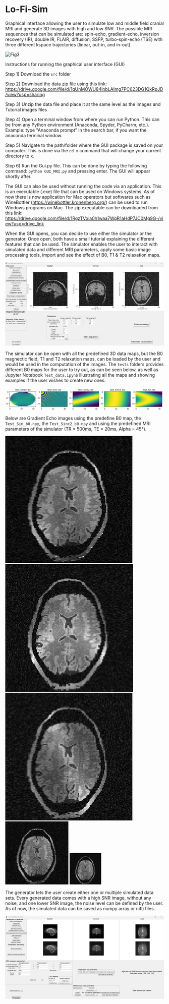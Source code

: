 # Lo-Fi-Sim
Graphical interface allowing the user to simulate low and middle field cranial MRI and generate 3D images with high and low SNR. The possible MRI sequences that can be simulated are: spin-echo, gradient-echo, inversion recovery (IR), double IR, FLAIR, diffusion, SSFP, turbo-spin-echo (TSE) with three different kspace trajectories (linear, out-in, and in-out).

![Fig3](https://github.com/user-attachments/assets/dae549cc-143c-4ec0-b6d8-2681906db8a3)

Instructions for running the graphical user interface (GUI)

Step 1)
Download the ``src`` folder

Step 2)
Download the data zip file using this link: https://drive.google.com/file/d/1qUnMOWU84inbLAImg7PC623DG1QkRpJD/view?usp=sharing

Step 3) 
Unzip the data file and place it at the same level as the Images and Tutorial images files

Step 4)
Open a terminal window from where you can run Python. 
This can be from any Python environment (Anaconda, Spyder, PyCharm, etc.).
Example: type "Anaconda prompt" in the search bar, if you want the anaconda terminal window.

Step 5)
Navigate to the path/folder where the GUI package is saved on your computer.
This is done via the ``cd x`` command that will change your current directory to x.

Step 6)
Run the Gui.py file.
This can be done by typing the following command:
``python GUI_MRI.py``
and pressing enter. The GUI will appear shortly after.

The GUI can also be used without running the code via an application. This is an executable (.exe) file that can be used on Windows systems. As of now there is now application for Mac operators but softwares such as WineBottler (https://winebottler.kronenberg.org/) can be used to run Windows programs on Mac. The zip executable can be downloaded from this link: https://drive.google.com/file/d/1RgzTVxia0h1waa7WgR1aHdP7JC0Mg9G-/view?usp=drive_link

When the GUI opens, you can decide to use either the simulator or the generator. Once open, both have a small tutorial explaining the different features that can be used. The simulator enables the user to interact with simulated data and different MRI parameters, apply some basic image processing tools, import and see the effect of B0, T1 & T2 relaxation maps.

![Simulator](Simulator.jpg)

The simulator can be open with all the predefined 3D data maps, but the B0 magnectic field, T1 and T2 relaxation maps, can be loaded by the user and would be used in the computation of the images. The ``tests`` folders provides different B0 maps for the user to try out, as can be seen below, as well as Jupyter Notebook ``Test_data.ipynb`` illustrating all the maps and showing examples if the user wishes to create new ones. 

![B0_maps](B0_maps.jpg)

Below are Gradient Echo images using the predefine B0 map, the ``Test_Sin_b0.npy``, the ``Test_Sinc2_b0.npy`` and using the predefined MRI parameters of the simulator (TR = 500ms, TE = 20ms, Alpha = 45°).

![GE_ori](Original_GE.jpg)
![GE_sin](Sin_B0_GE.jpg)
![GE_sinc](Sinc2_B0_GE.jpg)
<img src="Original_GE.jpg" alt="drawing" width="200"/>
<img src="Original_GE.jpg" width="100" height="100"/>

The generator lets the user create either one or multiple simulated data sets. Every generated data comes with a high SNR image, without any noise, and one lower SNR image, the noise level can be defined by the user. As of now, the simulated data can be saved as numpy array or nifti files.

![Generator](Generator.jpg)


